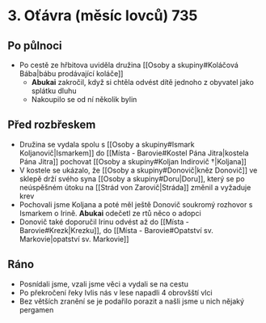 # 3. Oťávra (měsíc lovců) 735
## Po půlnoci
- Po cestě ze hřbitova uviděla družina [[Osoby a skupiny#Koláčová Bába|bábu prodávající koláče]]
	- **Abukai** zakročil, když si chtěla odvést dítě jednoho z obyvatel jako splátku dluhu
	- Nakoupilo se od ní několik bylin

## Před rozbřeskem
- Družina se vydala spolu s [[Osoby a skupiny#Ismark Koljanovič|Ismarkem]] do [[Místa - Barovie#Kostel Pána Jitra|kostela Pána Jitra]] pochovat [[Osoby a skupiny#Koljan Indirovič †|Koljana]]
- V kostele se ukázalo, že [[Osoby a skupiny#Donovič|kněz Donovič]] ve sklepě drží svého syna [[Osoby a skupiny#Doru|Doru]], který se po neúspěšném útoku na [[Strád von Zarovič|Stráda]] změnil a vyžaduje krev
- Pochovali jsme Koljana a poté měl ještě Donovič soukromý rozhovor s Ismarkem o Irině. **Abukai** odečetl ze rtů něco o adopci
- Donovič také doporučil Irinu odvést až do [[Místa - Barovie#Krezk|Krezku]], do [[Místa - Barovie#Opatství sv. Markovie|opatství sv. Markovie]]

## Ráno
- Posnídali jsme, vzali jsme věci a vydali se na cestu
- Po překročení řeky Ivlis nás v lese napadli 4 obrovšští vlci
- Bez větších zranění se je podařilo porazit a našli jsme u nich nějaký pergamen